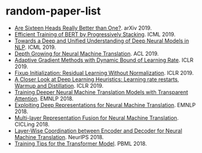 # random-paper-list

- [Are Sixteen Heads Really Better than One?](https://arxiv.org/pdf/1905.10650.pdf). arXiv 2019.
- [Efficient Training of BERT by Progressively Stacking](http://proceedings.mlr.press/v97/gong19a/gong19a.pdf). ICML 2019.
- [Towards a Deep and Unified Understanding of Deep Neural Models in NLP](http://proceedings.mlr.press/v97/guan19a/guan19a.pdf). ICML 2019.
- [Depth Growing for Neural Machine Translation](https://arxiv.org/pdf/1907.01968.pdf). ACL 2019.
- [Adaptive Gradient Methods with Dynamic Bound of Learning Rate](https://openreview.net/pdf?id=Bkg3g2R9FX). ICLR 2019.
- [Fixup Initialization: Residual Learning Without Normalization](https://arxiv.org/pdf/1901.09321.pdf). ICLR 2019.
- [A Closer Look at Deep Learning Heuristics: Learning rate restarts, Warmup and Distillation](https://openreview.net/pdf?id=r14EOsCqKX). ICLR 2019.
- [Training Deeper Neural Machine Translation Models with Transparent Attention](https://arxiv.org/pdf/1808.07561.pdf). EMNLP 2018.
- [Exploiting Deep Representations for Neural Machine Translation](https://arxiv.org/pdf/1810.10181.pdf). EMNLP 2018.
- [Multi-layer Representation Fusion for Neural Machine Translation](https://www.aclweb.org/anthology/C18-1255). CICLing 2018.
- [Layer-Wise Coordination between Encoder and Decoder for Neural Machine Translation](https://papers.nips.cc/paper/8019-layer-wise-coordination-between-encoder-and-decoder-for-neural-machine-translation.pdf). NeurIPS 2018.
- [Training Tips for the Transformer Model](https://www.degruyter.com/downloadpdf/j/pralin.2018.110.issue-1/pralin-2018-0002/pralin-2018-0002.pdf). PBML 2018.
